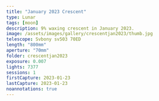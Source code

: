 ```yaml
---
title: "January 2023 Crescent"
type: Lunar
tags: [moon]
description: 9% waxing crescent in January 2023.
image: /assets/images/gallery/crescentjan2023/thumb.jpg
telescope: Svbony sv503 70ED
length: "800mm"
aperture: "70mm"
folder: crescentjan2023
exposure: 0.007
lights: 7377    
sessions: 1
firstCapture: 2023-01-23 
lastCapture: 2023-01-23
noannotations: true
---
```


